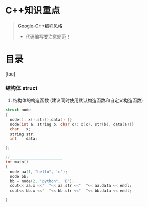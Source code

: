 C++知识重点
===========
> [Google-C++编程风格](https://zh-google-styleguide.readthedocs.io/en/latest/google-cpp-styleguide/formatting/)
>+ 代码编写要注意规范！

目录
=====
[toc]


### 结构体 struct
1. 结构体的构造函数 (建议同时使用默认构造函数和自定义构造函数)
```C++
struct node
{
  node(): x(),str(),data() {}
  node(int a, string b, char c): x(c), str(b), data(a){}
  char   x;
  string str;
  int    data;

};

//_______________________
int main()
{
  node aa(1, "hello", 'c');
  node bb;
  bb = node(2, "python", 'D');
  cout<< aa.x <<"  "<< aa.str <<"  "<< aa.data << endl;
  cout<< bb.x <<"  "<< bb.str <<"  "<< bb.data << endl;

}


```

